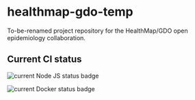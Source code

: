 # healthmap-gdo-temp
To-be-renamed project repository for the HealthMap/GDO open epidemiology collaboration.

## Current CI status

![current Node JS status badge](https://github.com/open-covid-data/healthmap-gdo-temp/workflows/Node.js%20CI/badge.svg)

![current Docker status badge](https://github.com/open-covid-data/healthmap-gdo-temp/workflows/Docker%20Compose%20Actions%20Workflow/badge.svg)
